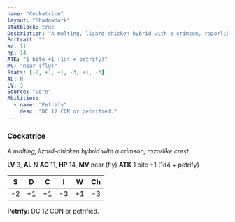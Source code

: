 ```yaml
---
name: "Cockatrice"
layout: "Shadowdark"
statblock: true
Description: "A molting, lizard-chicken hybrid with a crimson, razorlike crest."
Portrait: ""
ac: 11
hp: 14
ATK: "1 bite +1 (1d4 + petrify)"
MV: "near (fly)"
Stats: [-2, +1, +1, -3, +1, -3]
AL: N
LV: 3
Source: "Core"
Abilities:
  - name: "Petrify"
    desc: "DC 12 CON or petrified."
---
```


### Cockatrice

_A molting, lizard-chicken hybrid with a crimson, razorlike crest._

**LV** 3, **AL** N
**AC** 11, **HP** 14, **MV** near (fly)
**ATK** 1 bite +1 (1d4 + petrify)

|  S  |  D  |  C  |  I  |  W  |  Ch  |
|:---:|:---:|:---:|:---:|:---:|:----:|
| -2 | +1 | +1 | -3 | +1 | -3 |

**Petrify:** DC 12 CON or petrified.

